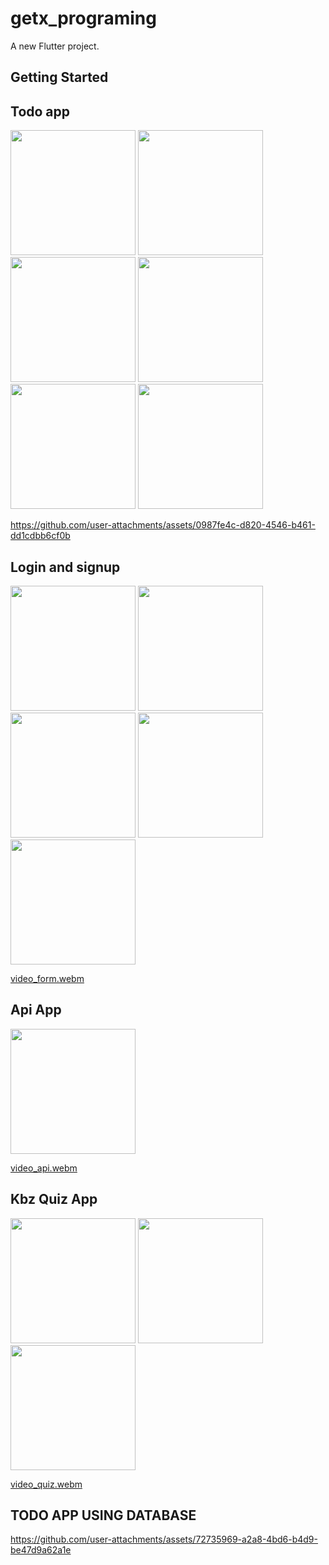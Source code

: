 # getx_programing

A new Flutter project.

## Getting Started

## Todo app
<img src= "https://github.com/user-attachments/assets/87bc4112-4ab5-4184-b6b5-e7df199c0508" width="200"/>
<img src= "https://github.com/user-attachments/assets/9aebf2fd-9e7b-4dff-aa24-6345b9a6e93e" width="200"/>
<img src= "https://github.com/user-attachments/assets/4092b0e2-0a0f-4cc5-bff9-5ee9130adf9c" width="200"/>
<img src= "https://github.com/user-attachments/assets/36ffabba-9f59-4579-b9fa-f597daecd9e9" width="200"/>
<img src= "https://github.com/user-attachments/assets/31a3cd92-4bae-4c45-953d-da763922573c" width="200"/>
<img src= "https://github.com/user-attachments/assets/baea695c-43fe-4064-b521-35843aa73449" width="200"/>



https://github.com/user-attachments/assets/0987fe4c-d820-4546-b461-dd1cdbb6cf0b


## Login and signup 

<img src= "https://github.com/user-attachments/assets/6b92fe2e-38d3-43ac-8832-2f5b764dfa2f" width="200"/>
<img src= "https://github.com/user-attachments/assets/be091414-0571-421e-8993-365a78bbf448" width="200"/>
<img src= "https://github.com/user-attachments/assets/3bef3dd3-03ae-456a-8efd-5c4c8c95ee45" width="200"/>
<img src= "https://github.com/user-attachments/assets/e1915401-f7c6-4211-b35a-be0829dafaf0" width="200"/>
<img src= "https://github.com/user-attachments/assets/7c8d209e-80d7-4240-af6f-e0d72d4d6b96" width="200"/>

[video_form.webm](https://github.com/user-attachments/assets/46670c27-5da8-436a-b3d6-39365c07701e)


## Api App
<img src= "https://github.com/user-attachments/assets/0a9759e5-97a3-4bb8-be1f-3c83388b86d1" width="200"/>



[video_api.webm](https://github.com/user-attachments/assets/5117b971-72eb-43c5-9937-db61853d196b)

## Kbz Quiz App
<img src= "https://github.com/user-attachments/assets/22bfaf2c-c574-455b-9fdf-f4797aacd59f" width="200"/>

<img src= "https://github.com/user-attachments/assets/3215ef83-c01b-4b99-83e0-c49d9516ff9b" width="200"/>

<img src= "https://github.com/user-attachments/assets/10f6e36f-a54b-4187-9496-0ea0ff132544" width="200"/>

[video_quiz.webm](https://github.com/user-attachments/assets/b8a5c356-2b18-4bde-b148-6b69c9adba11)
## TODO APP USING DATABASE




https://github.com/user-attachments/assets/72735969-a2a8-4bd6-b4d9-be47d9a62a1e

